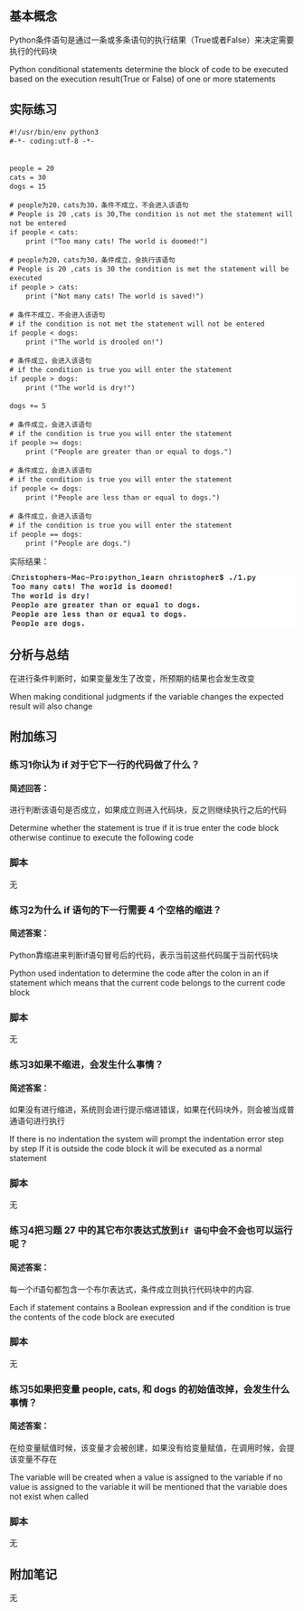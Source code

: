 ## 基本概念

Python条件语句是通过一条或多条语句的执行结果（True或者False）来决定需要执行的代码块

Python conditional statements determine the block of code to be executed based on the execution result(True or False) of one or more statements

## 实际练习

```
#!/usr/bin/env python3
#-*- coding:utf-8 -*-


people = 20
cats = 30
dogs = 15

# people为20，cats为30，条件不成立，不会进入该语句
# People is 20 ,cats is 30,The condition is not met the statement will not be entered
if people < cats:
    print ("Too many cats! The world is doomed!")

# people为20，cats为30，条件成立，会执行该语句
# People is 20 ,cats is 30 the condition is met the statement will be executed
if people > cats:
    print ("Not many cats! The world is saved!")

# 条件不成立，不会进入该语句
# if the condition is not met the statement will not be entered
if people < dogs:
    print ("The world is drooled on!")

# 条件成立，会进入该语句
# if the condition is true you will enter the statement
if people > dogs:
    print ("The world is dry!")

dogs += 5

# 条件成立，会进入该语句
# if the condition is true you will enter the statement
if people >= dogs:
    print ("People are greater than or equal to dogs.")

# 条件成立，会进入该语句
# if the condition is true you will enter the statement
if people <= dogs:
    print ("People are less than or equal to dogs.")

# 条件成立，会进入该语句
# if the condition is true you will enter the statement
if people == dogs:
    print ("People are dogs.")
```

实际结果：

![image-20200403220340268](https://raw.githubusercontent.com/christopher-x/images/main/image-20200403220340268.png)

## 分析与总结

在进行条件判断时，如果变量发生了改变，所预期的结果也会发生改变

When making conditional judgments if the variable changes the expected result will also change

## 附加练习

### 练习1你认为 if 对于它下一行的代码做了什么？

#### 简述回答：

进行判断该语句是否成立，如果成立则进入代码块，反之则继续执行之后的代码

Determine whether the statement is true if it is true enter the code block otherwise continue to execute the following code 

### 脚本

无

### 练习2为什么 if 语句的下一行需要 4 个空格的缩进？

#### 简述答案：

Python靠缩进来判断if语句冒号后的代码，表示当前这些代码属于当前代码块

Python used indentation to determine the code after the colon in an if statement which means that the current code belongs to the current code block

### 脚本

无

### 练习3如果不缩进，会发生什么事情？

#### 简述答案：

如果没有进行缩进，系统则会进行提示缩进错误，如果在代码块外，则会被当成普通语句进行执行

If there is no indentation the system will prompt the indentation error step by step If it is outside the code block it will be executed as a normal statement 

### 脚本

无

### 练习4把习题 27 中的其它布尔表达式放到``if 语句``中会不会也可以运行呢？

#### 简述答案：

每一个if语句都包含一个布尔表达式，条件成立则执行代码块中的内容.

Each if statement contains a Boolean expression and if the condition is true the contents of the code block are executed

### 脚本

无

### 练习5如果把变量 people, cats, 和 dogs 的初始值改掉，会发生什么事情？

#### 简述答案：

在给变量赋值时候，该变量才会被创建，如果没有给变量赋值，在调用时候，会提该变量不存在

The variable will be created when a value is assigned to the variable if no value is assigned to the variable it will be mentioned that the variable does not exist when called

### 脚本

无

## 附加笔记

无